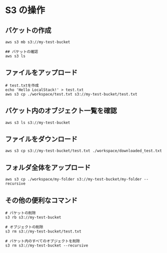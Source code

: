 # S3 の操作

## バケットの作成

```shell
aws s3 mb s3://my-test-bucket

## バケットの確認
aws s3 ls
```

## ファイルをアップロード

```shell
# test.txtを作成
echo 'Hello LocalStack!' > test.txt
aws s3 cp ./workspace/test.txt s3://my-test-bucket/test.txt
```

## バケット内のオブジェクト一覧を確認

```shell
aws s3 ls s3://my-test-bucket
```

## ファイルをダウンロード

```shell
aws s3 cp s3://my-test-bucket/test.txt ./workspace/downloaded_test.txt
```

## フォルダ全体をアップロード

```shell
aws s3 cp ./workspace/my-folder s3://my-test-bucket/my-folder --recursive
```

## その他の便利なコマンド

```
# バケットの削除
s3 rb s3://my-test-bucket

# オブジェクトの削除
s3 rm s3://my-test-bucket/test.txt

# バケット内のすべてのオブジェクトを削除
s3 rm s3://my-test-bucket --recursive
```
